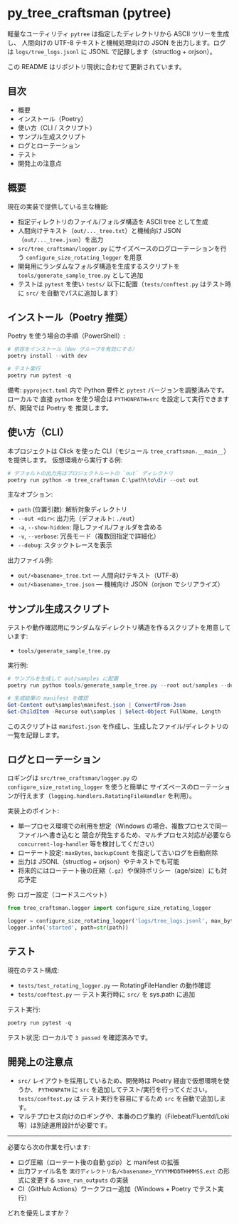 # py_tree_craftsman (pytree)

軽量なユーティリティ `pytree` は指定したディレクトリから ASCII ツリーを生成し、
人間向けの UTF-8 テキストと機械処理向けの JSON を出力します。ログは
`logs/tree_logs.jsonl` に JSONL で記録します（structlog + orjson）。

この README はリポジトリ現状に合わせて更新されています。

## 目次
- 概要
- インストール（Poetry）
- 使い方（CLI / スクリプト）
- サンプル生成スクリプト
- ログとローテーション
- テスト
- 開発上の注意点

## 概要

現在の実装で提供している主な機能:

- 指定ディレクトリのファイル/フォルダ構造を ASCII tree として生成
- 人間向けテキスト（`out/..._tree.txt`）と機械向け JSON（`out/..._tree.json`）を出力
- `src/tree_craftsman/logger.py` にサイズベースのログローテーションを行う
	`configure_size_rotating_logger` を用意
- 開発用にランダムなフォルダ構造を生成するスクリプトを `tools/generate_sample_tree.py`
	として追加
- テストは `pytest` を使い `tests/` 以下に配置（`tests/conftest.py` はテスト時に
	`src/` を自動でパスに追加します）

## インストール（Poetry 推奨）

Poetry を使う場合の手順（PowerShell）:

```powershell
# 依存をインストール（dev グループを有効にする）
poetry install --with dev

# テスト実行
poetry run pytest -q
```

備考: `pyproject.toml` 内で Python 要件と `pytest` バージョンを調整済みです。ローカルで
直接 `python` を使う場合は `PYTHONPATH=src` を設定して実行できますが、開発では Poetry を
推奨します。

## 使い方（CLI）

本プロジェクトは Click を使った CLI（モジュール `tree_craftsman.__main__`）を提供します。
仮想環境から実行する例:

```powershell
# デフォルトの出力先はプロジェクトルートの `out` ディレクトリ
poetry run python -m tree_craftsman C:\path\to\dir --out out
```

主なオプション:

- `path` (位置引数): 解析対象ディレクトリ
- `--out <dir>`: 出力先（デフォルト: `./out`）
- `-a`, `--show-hidden`: 隠しファイル/フォルダを含める
- `-v`, `--verbose`: 冗長モード（複数回指定で詳細化）
- `--debug`: スタックトレースを表示

出力ファイル例:

- `out/<basename>_tree.txt` — 人間向けテキスト（UTF-8）
- `out/<basename>_tree.json` — 機械向け JSON（orjson でシリアライズ）

## サンプル生成スクリプト

テストや動作確認用にランダムなディレクトリ構造を作るスクリプトを用意しています:

- `tools/generate_sample_tree.py`

実行例:

```powershell
# サンプルを生成して out/samples に配置
poetry run python tools/generate_sample_tree.py --root out/samples --depth 3 --breadth 2 --files-per-dir 3 --max-kb 2

# 生成結果の manifest を確認
Get-Content out\samples\manifest.json | ConvertFrom-Json
Get-ChildItem -Recurse out\samples | Select-Object FullName, Length
```

このスクリプトは `manifest.json` を作成し、生成したファイル/ディレクトリの一覧を記録します。

## ログとローテーション

ロギングは `src/tree_craftsman/logger.py` の `configure_size_rotating_logger` を使うと簡単に
サイズベースのローテーションが行えます（`logging.handlers.RotatingFileHandler` を利用）。

実装上のポイント:

- 単一プロセス環境での利用を想定（Windows の場合、複数プロセスで同一ファイルへ書き込むと
	競合が発生するため、マルチプロセス対応が必要なら `concurrent-log-handler` 等を検討してください）
- ローテート設定: `maxBytes`, `backupCount` を指定して古いログを自動削除
- 出力は JSONL（structlog + orjson）やテキストでも可能
- 将来的にはローテート後の圧縮（`.gz`）や保持ポリシー（age/size）にも対応予定

例: ロガー設定（コードスニペット）

```python
from tree_craftsman.logger import configure_size_rotating_logger

logger = configure_size_rotating_logger('logs/tree_logs.jsonl', max_bytes=10*1024*1024, backup_count=5)
logger.info('started', path=str(path))
```

## テスト

現在のテスト構成:

- `tests/test_rotating_logger.py` — RotatingFileHandler の動作確認
- `tests/conftest.py` — テスト実行時に `src/` を sys.path に追加

テスト実行:

```powershell
poetry run pytest -q
```

テスト状況: ローカルで `3 passed` を確認済みです。

## 開発上の注意点

- `src/` レイアウトを採用しているため、開発時は Poetry 経由で仮想環境を使うか、
	`PYTHONPATH` に `src` を追加してテスト/実行を行ってください。`tests/conftest.py` は
	テスト実行を容易にするため `src` を自動で追加します。
- マルチプロセス向けのロギングや、本番のログ集約（Filebeat/Fluentd/Loki 等）は別途運用設計が必要です。

---

必要なら次の作業を行います:

- ログ圧縮（ローテート後の自動 gzip）と manifest の拡張
- 出力ファイル名を `実行ディレクトリ名/<basename>_YYYYMMDDTHHMMSS.ext` の形式に変更する `save_run_outputs` の実装
- CI（GitHub Actions）ワークフロー追加（Windows + Poetry でテスト実行）

どれを優先しますか？
